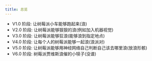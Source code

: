 ```yaml
---
title: 总览
---
```


- V1.0 阶段: 让树莓派小车能够跑起来(浪)
- V2.0 阶段: 让树莓派能够狠狠的浪(例如加入机器视觉)
- V3.0 阶段: 让树莓派能够狂浪(能够浪到指定地点)
- V4.0 阶段: 让每个人的树莓派能够一起浪(浪派对)
- V5.0 阶段: 让树莓派能够用神经网络自己判断自己该去哪里浪(放浪形骸)
- V6.0 阶段: 树莓派贾维斯浪催的小犊子(没谱)
